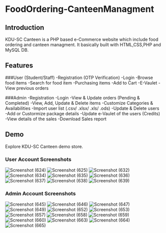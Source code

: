 # FoodOrdering-CanteenManagment

## Introduction

KDU-SC Canteen is a PHP based e-Commerce website which include food ordering and canteen managment. It basically built with HTML,CSS,PHP and MySQL DB.

## Features

###User (Student/Staff)
-Registration (OTP Verification)
-Login
-Browse food items
-Search for food item
-Purchasing items
 -Add to Cart
-E-Vaulet
-View previous orders

###Admin
 -Registration
 -Login
 -View & Update orders (Pending & Completed)
 -View, Add, Update & Delete items
 -Customize Categories & Availabilities
 -Import user list (.csv/ .xlsx/ .xls/ .ods)
 -Update & Delete users
 -Add or Custormize package details
 -Update e-Vaulet of the users (Credits)
 -View details of the sales
 -Download Sales report
  
## Demo

Explore KDU-SC Canteen demo store.

### User Account Screenshots
![Screenshot (624)](https://user-images.githubusercontent.com/89215792/220740320-0fdf65f9-56e2-4eec-9968-b2f76464bb83.png)
![Screenshot (625)](https://user-images.githubusercontent.com/89215792/220740352-5f6f63c3-06d2-4697-9c2f-7c7a045cd2f3.png)
![Screenshot (632)](https://user-images.githubusercontent.com/89215792/220740416-b016453a-567e-4ea8-8058-2eb36cc628fa.png)
![Screenshot (634)](https://user-images.githubusercontent.com/89215792/220740497-4aec43b8-3261-4229-8b1b-dc4c607769a4.png)
![Screenshot (635)](https://user-images.githubusercontent.com/89215792/220740517-e8291d67-55b6-4abf-87fc-e4479c2a8b0d.png)
![Screenshot (636)](https://user-images.githubusercontent.com/89215792/220740534-5af39953-a162-46a7-b40b-3c20f634fbf4.png)
![Screenshot (637)](https://user-images.githubusercontent.com/89215792/220740549-50b96f17-6579-49df-b78a-94a56785ccc5.png)
![Screenshot (638)](https://user-images.githubusercontent.com/89215792/220740563-1e4fb275-7cd3-4635-9065-586ffd0baa9f.png)
![Screenshot (639)](https://user-images.githubusercontent.com/89215792/220740600-14ddf892-6903-4467-bf91-594f87ff1eaa.png)

### Admin Account Screenshots

![Screenshot (645)](https://user-images.githubusercontent.com/89215792/220741797-40c0d9e2-c54f-4077-861b-1295a083782a.png)
![Screenshot (646)](https://user-images.githubusercontent.com/89215792/220741807-6e1985e6-33e2-4267-ba08-4df12b8969fd.png)
![Screenshot (647)](https://user-images.githubusercontent.com/89215792/220741823-78fbb4a8-76ad-4cb5-b8cd-ab93ec8ee814.png)
![Screenshot (649)](https://user-images.githubusercontent.com/89215792/220741826-9a1568ab-cfe9-4d04-a5e5-7a81402ae0a6.png)
![Screenshot (652)](https://user-images.githubusercontent.com/89215792/220741985-bd0e105f-8490-4d0a-8cbc-c8b6b526fc30.png)
![Screenshot (653)](https://user-images.githubusercontent.com/89215792/220741993-24b16170-9e65-4418-bcd3-3bbc1ffb90af.png)
![Screenshot (657)](https://user-images.githubusercontent.com/89215792/220742013-41ad736b-1d05-4c9a-8569-052912e5bcbe.png)
![Screenshot (658)](https://user-images.githubusercontent.com/89215792/220742016-25357a39-6718-4aa4-8660-f891a0e0b2dd.png)
![Screenshot (659)](https://user-images.githubusercontent.com/89215792/220742018-458b6ade-c3ad-4c1f-903b-c7bbda46be36.png)
![Screenshot (660)](https://user-images.githubusercontent.com/89215792/220742023-685e4b1a-9ed2-441d-b3b1-c85abb6f9fd5.png)
![Screenshot (663)](https://user-images.githubusercontent.com/89215792/220742185-5669b609-0126-4393-86be-e6239e849cd2.png)
![Screenshot (664)](https://user-images.githubusercontent.com/89215792/220742201-68b3ca61-3cb4-4f9a-884e-d55af8dd6dfc.png)
![Screenshot (665)](https://user-images.githubusercontent.com/89215792/220742209-40c6a088-cddd-4885-83bd-2dbb8c0cfacc.png)




